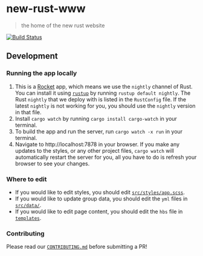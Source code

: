 # new-rust-www
> the home of the new rust website

[![Build Status](https://travis-ci.com/rust-lang/new-rust-www.svg?token=hHeDp9pQmz9kvsgRNVHy&branch=master)](https://travis-ci.com/rust-lang/new-rust-www)

## Development

### Running the app locally

1. This is a [Rocket](https://rocket.rs/) app, which means we use the `nightly` channel of Rust. You can install it using [`rustup`](https://rustup.rs/) by running `rustup default nightly`. The Rust `nightly` that we deploy with is listed in the `RustConfig` file. If the latest `nightly` is not working for you, you should use the `nightly` version in that file.
1. Install `cargo watch` by running `cargo install cargo-watch` in your terminal.
1. To build the app and run the server, run `cargo watch -x run` in your terminal.
1. Navigate to http://localhost:7878 in your browser. If you make any updates to the styles, or any other project files, `cargo watch` will automatically restart the server for you, all you have to do is refresh your browser to see your changes.

### Where to edit

- If you would like to edit styles, you should edit [`src/styles/app.scss`](src/styles/app.scss). 
- If you would like to update group data, you should edit the `yml` files in [`src/data/`](src/data/).
- If you would like to edit page content, you should edit the `hbs` file in [`templates`](templates).

### Contributing

Please read our [`CONTRIBUTING.md`](CONTRIBUTING.md) before submitting a PR!
